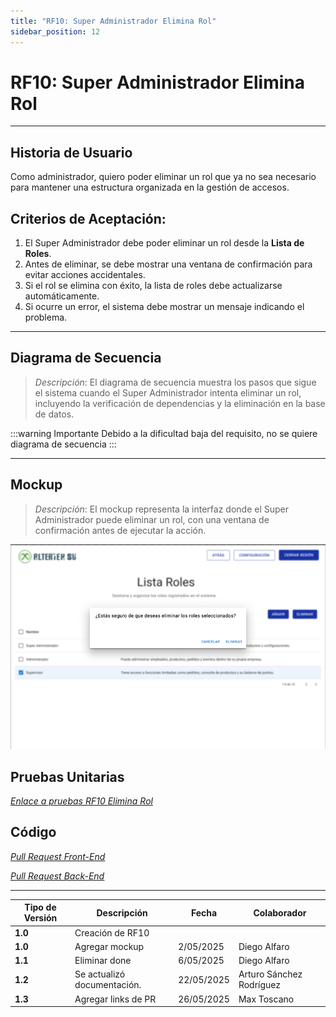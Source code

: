 ```yaml
---
title: "RF10: Super Administrador Elimina Rol"
sidebar_position: 12
---
```


# RF10: Super Administrador Elimina Rol

---

## Historia de Usuario

Como administrador, quiero poder eliminar un rol que ya no sea necesario para mantener una estructura organizada en la gestión de accesos.

## **Criterios de Aceptación:**

1. El Super Administrador debe poder eliminar un rol desde la **Lista de Roles**.
2. Antes de eliminar, se debe mostrar una ventana de confirmación para evitar acciones accidentales.
3. Si el rol se elimina con éxito, la lista de roles debe actualizarse automáticamente.
4. Si ocurre un error, el sistema debe mostrar un mensaje indicando el problema.

---

## **Diagrama de Secuencia**

> _Descripción_: El diagrama de secuencia muestra los pasos que sigue el sistema cuando el Super Administrador intenta eliminar un rol, incluyendo la verificación de dependencias y la eliminación en la base de datos.

:::warning Importante
Debido a la dificultad baja del requisito, no se quiere diagrama de secuencia
:::

---

## **Mockup**

> _Descripción_: El mockup representa la interfaz donde el Super Administrador puede eliminar un rol, con una ventana de confirmación antes de ejecutar la acción.

![alt_text](imagenes/RF10.png)

## **Pruebas Unitarias**

_<u>[Enlace a pruebas RF10 Elimina Rol](https://docs.google.com/spreadsheets/d/1NLGwGrGA5PVOEzLaqxa8Ts1D_Ng3QzzqNKWJYUzxD-M/edit?gid=919657179#gid=919657179)</u>_

## **Código**

_<u>[Pull Request Front-End](https://github.com/CodeAnd-Co/Frontend-Text-Lines/pull/61)</u>_

_<u>[Pull Request Back-End](https://github.com/CodeAnd-Co/Backend-textiles/pull/54)</u>_

---

| **Tipo de Versión** | **Descripción**             | **Fecha**  | **Colaborador**          |
| ------------------- | --------------------------- | ---------- | ------------------------ |
| **1.0**             | Creación de RF10            |            |                          |
| **1.0**             | Agregar mockup              | 2/05/2025  | Diego Alfaro             |
| **1.1**             | Eliminar done               | 6/05/2025  | Diego Alfaro             |
| **1.2**             | Se actualizó documentación. | 22/05/2025 | Arturo Sánchez Rodríguez |
| **1.3**             | Agregar links de PR         | 26/05/2025 | Max Toscano              |
